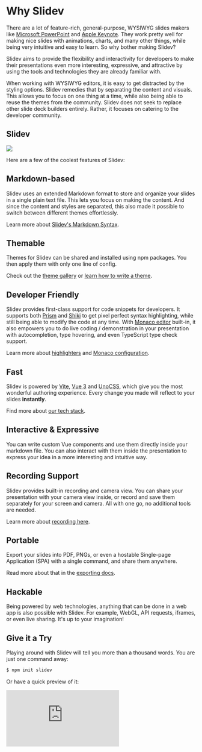 # Why Slidev

There are a lot of feature-rich, general-purpose, WYSIWYG slides makers like [Microsoft PowerPoint](https://www.microsoft.com/en-us/microsoft-365/powerpoint) and [Apple Keynote](https://www.apple.com/keynote/). They work pretty well for making nice slides with animations, charts, and many other things, while being very intuitive and easy to learn. So why bother making Slidev?

Slidev aims to provide the flexibility and interactivity for developers to make their presentations even more interesting, expressive, and attractive by using the tools and technologies they are already familiar with.

When working with WYSIWYG editors, it is easy to get distracted by the styling options. Slidev remedies that by separating the content and visuals. This allows you to focus on one thing at a time, while also being able to reuse the themes from the community. Slidev does not seek to replace other slide deck builders entirely. Rather, it focuses on catering to the developer community.

## Slidev

![](/screenshots/cover.png)

Here are a few of the coolest features of Slidev:

## Markdown-based

Slidev uses an extended Markdown format to store and organize your slides in a single plain text file. This lets you focus on making the content. And since the content and styles are separated, this also made it possible to switch between different themes effortlessly.

Learn more about [Slidev's Markdown Syntax](/guide/syntax).

## Themable

Themes for Slidev can be shared and installed using npm packages. You then apply them with only one line of config.

Check out the [theme gallery](/themes/gallery) or [learn how to write a theme](/themes/write-a-theme).

## Developer Friendly

Slidev provides first-class support for code snippets for developers. It supports both [Prism](https://prismjs.com/) and [Shiki](https://github.com/shikijs/shiki) to get pixel perfect syntax highlighting, while still being able to modify the code at any time. With [Monaco editor](https://microsoft.github.io/monaco-editor/) built-in, it also empowers you to do live coding / demonstration in your presentation with autocompletion, type hovering, and even TypeScript type check support.

Learn more about [highlighters](/custom/highlighters) and [Monaco configuration](/custom/config-monaco).

## Fast

Slidev is powered by [Vite](https://vitejs.dev/), [Vue 3](https://v3.vuejs.org/) and [UnoCSS](https://unocss.dev/), which give you the most wonderful authoring experience. Every change you made will reflect to your slides **instantly**.

Find more about [our tech stack](/guide/#tech-stack).

## Interactive & Expressive

You can write custom Vue components and use them directly inside your markdown file. You can also interact with them inside the presentation to express your idea in a more interesting and intuitive way.

## Recording Support

Slidev provides built-in recording and camera view. You can share your presentation with your camera view inside, or record and save them separately for your screen and camera. All with one go, no additional tools are needed.

Learn more about [recording here](/guide/recording).

## Portable

Export your slides into PDF, PNGs, or even a hostable Single-page Application (SPA) with a single command, and share them anywhere.

Read more about that in the [exporting docs](/guide/exporting).

## Hackable

Being powered by web technologies, anything that can be done in a web app is also possible with Slidev. For example, WebGL, API requests, iframes, or even live sharing. It's up to your imagination!

## Give it a Try

Playing around with Slidev will tell you more than a thousand words. You are just one command away:

```bash
$ npm init slidev
```

Or have a quick preview of it:

<iframe class="aspect-16/9 rounded-xl w-full shadow-md border-none" src="https://www.youtube.com/embed/eW7v-2ZKZOU" title="YouTube video player" frameborder="0" allow="accelerometer; autoplay; clipboard-write; encrypted-media; gyroscope; picture-in-picture" allowfullscreen></iframe>
